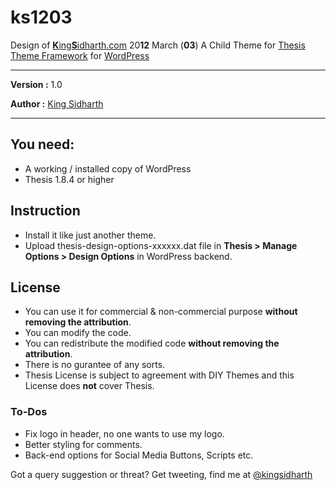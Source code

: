# ks1203 

Design of [**K**ing**S**idharth.com](http://www.kingsidharth.com) 20**12** March (**03**)
A Child Theme for [Thesis Theme Framework](http://www.64notes.com/thesis) for [WordPress](http://wordpress.org)

------------


**Version :** 1.0

**Author  :** [King Sidharth](http://www.kingsidharth.com)



------------

## You need:
+ A working / installed copy of WordPress
+ Thesis 1.8.4 or higher

## Instruction
+ Install it like just another theme.
+ Upload thesis-design-options-xxxxxx.dat file in **Thesis > Manage Options > Design Options** in WordPress backend.

## License
+ You can use it for commercial & non-commercial purpose **without removing the attribution**.
+ You can modify the code.
+ You can redistribute the modified code **without removing the attribution**.
+ There is no gurantee of any sorts.
+ Thesis License is subject to agreement with DIY Themes and this License does **not** cover Thesis.

### To-Dos
+ Fix logo in header, no one wants to use my logo.
+ Better styling for comments.
+ Back-end options for Social Media Buttons, Scripts etc.


Got a query suggestion or threat? Get tweeting, find me at [@kingsidharth](http://twitter.com/kingsidharth)
